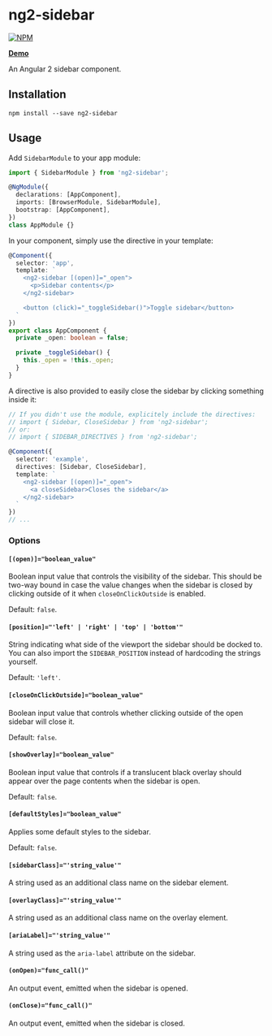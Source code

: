 # ng2-sidebar

[![NPM](https://nodei.co/npm/ng2-sidebar.png?compact=true)](https://nodei.co/npm/ng2-sidebar)

**[Demo](http://echeung.me/ng2-sidebar)**

An Angular 2 sidebar component.


## Installation

```shell
npm install --save ng2-sidebar
```


## Usage

Add `SidebarModule` to your app module:

```typescript
import { SidebarModule } from 'ng2-sidebar';

@NgModule({
  declarations: [AppComponent],
  imports: [BrowserModule, SidebarModule],
  bootstrap: [AppComponent],
})
class AppModule {}
```

In your component, simply use the directive in your template:

```typescript
@Component({
  selector: 'app',
  template: `
    <ng2-sidebar [(open)]="_open">
      <p>Sidebar contents</p>
    </ng2-sidebar>

    <button (click)="_toggleSidebar()">Toggle sidebar</button>
  `
})
export class AppComponent {
  private _open: boolean = false;

  private _toggleSidebar() {
    this._open = !this._open;
  }
}
```

A directive is also provided to easily close the sidebar by clicking something inside it:

```typescript
// If you didn't use the module, explicitely include the directives:
// import { Sidebar, CloseSidebar } from 'ng2-sidebar';
// or:
// import { SIDEBAR_DIRECTIVES } from 'ng2-sidebar';

@Component({
  selector: 'example',
  directives: [Sidebar, CloseSidebar],
  template: `
    <ng2-sidebar [(open)]="_open">
      <a closeSidebar>Closes the sidebar</a>
    </ng2-sidebar>
  `
})
// ...
```


### Options

#### `[(open)]="boolean_value"`
Boolean input value that controls the visibility of the sidebar. This should be two-way bound in case
the value changes when the sidebar is closed by clicking outside of it when `closeOnClickOutside` is
enabled.

Default: `false`.

#### `[position]="'left' | 'right' | 'top' | 'bottom'"`
String indicating what side of the viewport the sidebar should be docked to. You can also import the
`SIDEBAR_POSITION` instead of hardcoding the strings yourself.

Default: `'left'`.

#### `[closeOnClickOutside]="boolean_value"`
Boolean input value that controls whether clicking outside of the open sidebar will close it.

Default: `false`.

#### `[showOverlay]="boolean_value"`
Boolean input value that controls if a translucent black overlay should appear over the page
contents when the sidebar is open.

Default: `false`.

#### `[defaultStyles]="boolean_value"`
Applies some default styles to the sidebar.

Default: `false`.

#### `[sidebarClass]="'string_value'"`
A string used as an additional class name on the sidebar element.

#### `[overlayClass]="'string_value'"`
A string used as an additional class name on the overlay element.

#### `[ariaLabel]="'string_value'"`
A string used as the `aria-label` attribute on the sidebar.

#### `(onOpen)="func_call()"`
An output event, emitted when the sidebar is opened.

#### `(onClose)="func_call()"`
An output event, emitted when the sidebar is closed.

